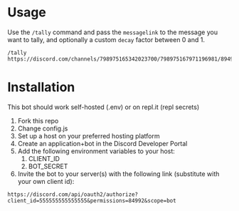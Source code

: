 # Usage
Use the `/tally` command and pass the `messagelink` to the message you want to tally, and optionally a custom `decay` factor between 0 and 1.
```
/tally https://discord.com/channels/798975165342023700/798975167971196981/894988234331947028
```
# Installation
This bot should work self-hosted (.env) or on repl.it (repl secrets)

1. Fork this repo
1. Change config.js
1. Set up a host on your preferred hosting platform
1. Create an application+bot in the Discord Developer Portal
1. Add the following environment variables to your host:
   1. CLIENT_ID
   1. BOT_SECRET
1. Invite the bot to your server(s) with the following link (substitute with your own client id):
```
https://discord.com/api/oauth2/authorize?client_id=555555555555555&permissions=84992&scope=bot
```